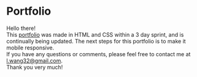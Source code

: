 # **Portfolio**
Hello there! 
<br/>
This [portfolio](https://lorettawang.github.io) was made in HTML and CSS within a 3 day sprint, and is continually being updated. The next steps for this portfolio is to make it mobile responsive.
<br/>
If you have any questions or comments, please feel free to contact me at l.wang32@gmail.com. 
<br>
Thank you very much!
<br/>
